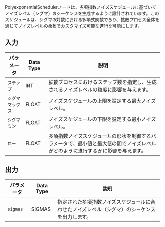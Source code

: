 
PolyexponentialSchedulerノードは、多項指数ノイズスケジュールに基づいてノイズレベル（シグマ）のシーケンスを生成するように設計されています。このスケジュールは、シグマの対数における多項式関数であり、拡散プロセス全体を通じてノイズレベルの柔軟でカスタマイズ可能な進行を可能にします。

## 入力

| パラメータ  | Data Type | 説明                                                                                                                             |
| ----------- | ----------- | -------------------------------------------------------------------------------------------------------------------------------- |
| `ステップ`     | INT         | 拡散プロセスにおけるステップ数を指定し、生成されるノイズレベルの粒度に影響を与えます。                                           |
| `シグママックス` | FLOAT       | ノイズスケジュールの上限を設定する最大ノイズレベル。                                                                             |
| `シグマミン` | FLOAT       | ノイズスケジュールの下限を設定する最小ノイズレベル。                                                                             |
| `ロー`       | FLOAT       | 多項指数ノイズスケジュールの形状を制御するパラメータで、最小値と最大値の間でノイズレベルがどのように進行するかに影響を与えます。 |

## 出力

| パラメータ | Data Type | 説明                                                                                           |
| ---------- | ----------- | ---------------------------------------------------------------------------------------------- |
| `sigmas`   | SIGMAS      | 指定された多項指数ノイズスケジュールに合わせたノイズレベル（シグマ）のシーケンスを出力します。 |
